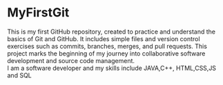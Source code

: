# MyFirstGit
This is my first GitHub repository, created to practice and understand the basics of Git and GitHub. It includes simple files and version control exercises such as commits, branches, merges, and pull requests. This project marks the beginning of my journey into collaborative software development and source code management.
<br>
I am a software developer and my skills include JAVA,C++, HTML,CSS,JS and SQL
